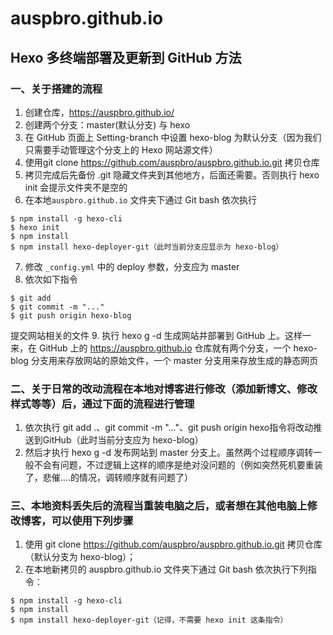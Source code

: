 # auspbro.github.io
## Hexo 多终端部署及更新到 GitHub 方法

### 一、关于搭建的流程
1. 创建仓库，https://auspbro.github.io/
2. 创建两个分支：master(默认分支) 与 hexo
3. 在 GitHub 页面上 Setting-branch 中设置 hexo-blog 为默认分支（因为我们只需要手动管理这个分支上的 Hexo 网站源文件）
4. 使用git clone https://github.com/auspbro/auspbro.github.io.git 拷贝仓库
5. 拷贝完成后先备份 .git 隐藏文件夹到其他地方，后面还需要。否则执行 hexo init 会提示文件夹不是空的
6. 在本地`auspbro.github.io` 文件夹下通过 Git bash 依次执行 
```
$ npm install -g hexo-cli
$ hexo init
$ npm install
$ npm install hexo-deployer-git（此时当前分支应显示为 hexo-blog）
```
7. 修改 `_config.yml` 中的 deploy 参数，分支应为 master
8. 依次如下指令 

```
$ git add 
$ git commit -m "..."
$ git push origin hexo-blog
```
提交网站相关的文件
9. 执行 hexo g -d 生成网站并部署到 GitHub 上。这样一来，在 GitHub 上的 https://auspbro.github.io 仓库就有两个分支，一个 hexo-blog 分支用来存放网站的原始文件，一个 master 分支用来存放生成的静态网页

### 二、关于日常的改动流程在本地对博客进行修改（添加新博文、修改样式等等）后，通过下面的流程进行管理
1. 依次执行 git add .、git commit -m "..."、git push origin hexo指令将改动推送到GitHub（此时当前分支应为 hexo-blog）
2. 然后才执行 hexo g -d 发布网站到 master 分支上。虽然两个过程顺序调转一般不会有问题，不过逻辑上这样的顺序是绝对没问题的（例如突然死机要重装了，悲催....的情况，调转顺序就有问题了）

### 三、本地资料丢失后的流程当重装电脑之后，或者想在其他电脑上修改博客，可以使用下列步骤
1. 使用 git clone https://github.com/auspbro/auspbro.github.io.git 拷贝仓库（默认分支为 hexo-blog）；
2. 在本地新拷贝的 auspbro.github.io 文件夹下通过 Git bash 依次执行下列指令：
```
$ npm install -g hexo-cli
$ npm install
$ npm install hexo-deployer-git（记得，不需要 hexo init 这条指令）
```
